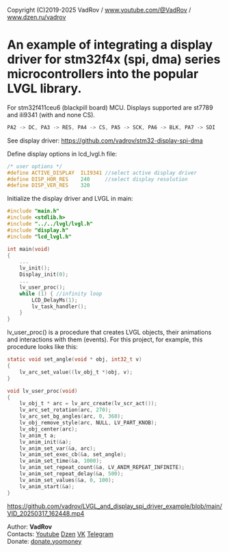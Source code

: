 Copyright (C)2019-2025 VadRov / www.youtube.com/@VadRov / www.dzen.ru/vadrov

# An example of integrating a display driver for stm32f4x (spi, dma) series microcontrollers into the popular LVGL library.

For stm32f411ceu6 (blackpill board) MCU. Displays supported are st7789 and ili9341 (with and none CS).
```c
PA2 -> DC, PA3 -> RES, PA4 -> CS, PA5 -> SCK, PA6 -> BLK, PA7 -> SDI
```
See display driver: https://github.com/vadrov/stm32-display-spi-dma

Define display options in lcd_lvgl.h file:
```c
/* user options */
#define ACTIVE_DISPLAY	ILI9341 //select active display driver
#define DISP_HOR_RES	240		//select display resolution
#define DISP_VER_RES	320
```
Initialize the display driver and LVGL in main:
```c
#include "main.h"
#include <stdlib.h>
#include "../../lvgl/lvgl.h"
#include "display.h"
#include "lcd_lvgl.h"

int main(void)
{
    ...
    lv_init();
    Display_init(0);
    ...
    lv_user_proc(); 
    while (1) { //infinity loop
        LCD_DelayMs(1);
        lv_task_handler();
    }
}
```
lv_user_proc() is a procedure that creates LVGL objects, their animations and interactions with them (events). For this project, for example, this procedure looks like this:
```c
static void set_angle(void * obj, int32_t v)
{
    lv_arc_set_value((lv_obj_t *)obj, v);
}

void lv_user_proc(void)
{
    lv_obj_t * arc = lv_arc_create(lv_scr_act());
    lv_arc_set_rotation(arc, 270);
    lv_arc_set_bg_angles(arc, 0, 360);
    lv_obj_remove_style(arc, NULL, LV_PART_KNOB);
    lv_obj_center(arc);
    lv_anim_t a;
    lv_anim_init(&a);
    lv_anim_set_var(&a, arc);
    lv_anim_set_exec_cb(&a, set_angle);
    lv_anim_set_time(&a, 1000);
    lv_anim_set_repeat_count(&a, LV_ANIM_REPEAT_INFINITE);
    lv_anim_set_repeat_delay(&a, 500);
    lv_anim_set_values(&a, 0, 100);
    lv_anim_start(&a);
}
```
https://github.com/vadrov/LVGL_and_display_spi_driver_example/blob/main/VID_20250317_162448.mp4

Author: **VadRov**\
Contacts: [Youtube](https://www.youtube.com/@VadRov) [Dzen](https://dzen.ru/vadrov) [VK](https://vk.com/vadrov) [Telegram](https://t.me/vadrov_channel)\
Donate: [donate.yoomoney](https://yoomoney.ru/to/4100117522443917)
